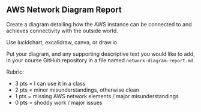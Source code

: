 ## AWS Network Diagram Report

Create a diagram detailing how the AWS instance can be connected to and achieves connectivity with the outside world.

Use lucidchart, excalidraw, canva, or draw.io

Put your diagram, and any supporting descriptive text you would like to add, in your course GitHub repository in a file named `network-diagram-report.md`

Rubric:
- 3 pts = I can use it in a class
- 2 pts = minor misunderstandings, otherwise clean
- 1 pts = missing AWS network elements / major misunderstandings
- 0 pts = shoddy work / major issues

